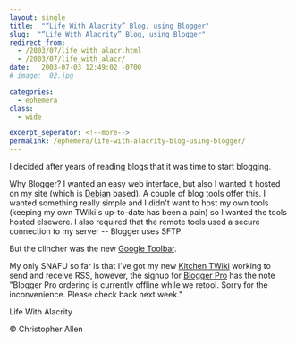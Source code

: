 ```yaml
---
layout: single
title:  "“Life With Alacrity” Blog, using Blogger"
slug:  "“Life With Alacrity” Blog, using Blogger"
redirect_from:
  - /2003/07/life_with_alacr.html
  - /2003/07/life_with_alacr/
date:   2003-07-03 12:49:02 -0700
# image:  02.jpg

categories:
  - ephemera
class:
  - wide

excerpt_seperator: <!--more-->
permalink: /ephemera/life-with-alacrity-blog-using-blogger/
---
```


I decided after years of reading blogs that it was time to start blogging.

Why Blogger? I wanted an easy web interface, but also I wanted it hosted on my site (which is [Debian](http://www.debian.org) based). A couple of blog tools offer this. I wanted something really simple and I didn't want to host my own tools (keeping my own TWiki's up-to-date has been a pain) so I wanted the tools hosted elsewere. I also required that the remote tools used a secure connection to my server -- Blogger uses SFTP.

But the clincher was the new [Google Toolbar](http://toolbar.google.com/).

My only SNAFU so far is that I've got my new [Kitchen TWiki](https://web.archive.org/web/20110811110156/http://twiki.alacritymanagement.com/bin/view/Kitchen) working to send and receive RSS, however, the signup for [Blogger Pro](https://web.archive.org/web/20030130101247/http://pro.blogger.com/) has the note "Blogger Pro ordering is currently offline while we retool. Sorry for the inconvenience. Please check back next week."

Life With Alacrity

© Christopher Allen